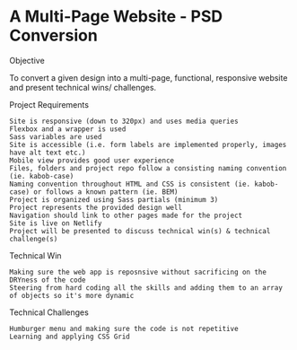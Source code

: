 A Multi-Page Website - PSD Conversion 
===
Objective

To convert a given design into a multi-page, functional, responsive website and present technical wins/ challenges.

Project Requirements

    Site is responsive (down to 320px) and uses media queries
    Flexbox and a wrapper is used
    Sass variables are used
    Site is accessible (i.e. form labels are implemented properly, images have alt text etc.)
    Mobile view provides good user experience
    Files, folders and project repo follow a consisting naming convention (ie. kabob-case)
    Naming convention throughout HTML and CSS is consistent (ie. kabob-case) or follows a known pattern (ie. BEM)
    Project is organized using Sass partials (minimum 3)
    Project represents the provided design well
    Navigation should link to other pages made for the project
    Site is live on Netlify
    Project will be presented to discuss technical win(s) & technical challenge(s)

Technical Win

    Making sure the web app is reposnsive without sacrificing on the DRYness of the code
    Steering from hard coding all the skills and adding them to an array of objects so it's more dynamic
    
 Technical Challenges
 
    Humburger menu and making sure the code is not repetitive
    Learning and applying CSS Grid
